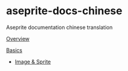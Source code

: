 # aseprite-docs-chinese

Aseprite documentation chinese translation

[Overview](overview.md)

[Basics](basics.md)

- [Image & Sprite](sprite.md)
